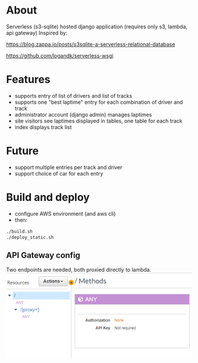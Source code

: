 # About

Serverless (s3-sqlite) hosted django application (requires only s3, lambda, api gateway)
Inspired by:

https://blog.zappa.io/posts/s3sqlite-a-serverless-relational-database

https://github.com/logandk/serverless-wsgi


# Features
* supports entry of list of drivers and list of tracks
* supports one "best laptime" entry for each combination of driver and track
* administrator account (django admin) manages laptimes
* site visitors see laptimes displayed in tables, one table for each track
* index displays track list


# Future
* support multiple entries per track and driver
* support choice of car for each entry


# Build and deploy

* configure AWS environment (and aws cli)
* then:
```
./build.sh
./deploy_static.sh
```

## API Gateway config

Two endpoints are needed, both proxied directly to lambda.
![APi gateway resources](doc/api_gateway_config.png)

